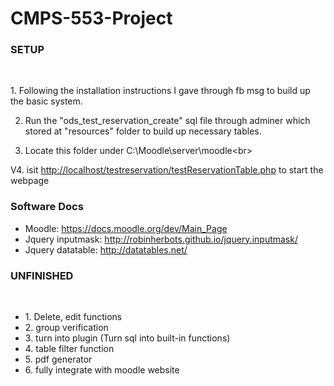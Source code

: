 # CMPS-553-Project

<h3>SETUP</h3><br/>
<p>
1. Following the installation instructions I gave through fb msg to build up the basic system.<br>

2. Run the "ods_test_reservation_create" sql file through adminer which stored at "resources" folder to build up necessary tables.<br>

3. Locate this folder under C:\Moodle\server\moodle\<br>

V4. isit <a href ="http://localhost/testreservation/testReservationTable.php" >http://localhost/testreservation/testReservationTable.php</a> to start the webpage<br>
</p>

<h3>Software Docs</h3>

<ul>
<li>Moodle: <a href="https://docs.moodle.org/dev/Main_Page">https://docs.moodle.org/dev/Main_Page</a></li>
<li>Jquery inputmask: <a href="http://robinherbots.github.io/jquery.inputmask/">http://robinherbots.github.io/jquery.inputmask/</a></li>
<li>Jquery datatable: <a href="http://datatables.net/">http://datatables.net/</a></li>
</ul>

<h3>UNFINISHED</h3><br/>
<ul>
<li>1. Delete, edit functions</li>
<li>2. group verification</li>
<li>3. turn into plugin (Turn sql into built-in functions)</li>
<li>4. table filter function</li>
<li>5. pdf generator</li>
<li>6. fully integrate with moodle website</li>
</ul>
